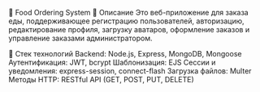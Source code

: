 🍔 Food Ordering System
📌 Описание
Это веб-приложение для заказа еды, поддерживающее регистрацию пользователей, авторизацию, редактирование профиля, загрузку аватаров, оформление заказов и управление заказами администратором.

🚀 Стек технологий
Backend: Node.js, Express, MongoDB, Mongoose
Аутентификация: JWT, bcrypt
Шаблонизация: EJS
Сессии и уведомления: express-session, connect-flash
Загрузка файлов: Multer
Методы HTTP: RESTful API (GET, POST, PUT, DELETE)
